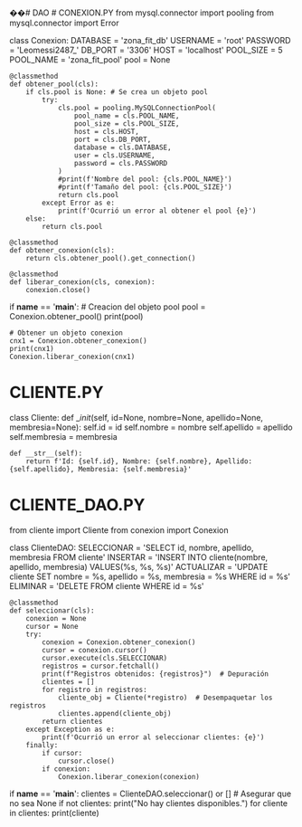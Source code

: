 ��#   D A O 
 # CONEXION.PY
from mysql.connector import pooling
from mysql.connector import Error

class Conexion:
    DATABASE = 'zona_fit_db'
    USERNAME = 'root'
    PASSWORD = 'Leomessi2487_'
    DB_PORT = '3306'
    HOST = 'localhost'
    POOL_SIZE = 5
    POOL_NAME = 'zona_fit_pool'
    pool = None

    @classmethod
    def obtener_pool(cls):
        if cls.pool is None: # Se crea un objeto pool
            try:
                cls.pool = pooling.MySQLConnectionPool(
                    pool_name = cls.POOL_NAME,
                    pool_size = cls.POOL_SIZE,
                    host = cls.HOST,
                    port = cls.DB_PORT,
                    database = cls.DATABASE,
                    user = cls.USERNAME,
                    password = cls.PASSWORD
                )
                #print(f'Nombre del pool: {cls.POOL_NAME}')
                #print(f'Tamaño del pool: {cls.POOL_SIZE}')
                return cls.pool
            except Error as e:
                print(f'Ocurrió un error al obtener el pool {e}')
        else:
            return cls.pool     
        
    @classmethod
    def obtener_conexion(cls):
        return cls.obtener_pool().get_connection()

    @classmethod
    def liberar_conexion(cls, conexion):
        conexion.close()

if __name__ == '__main__':
    # Creacion del objeto pool
    pool = Conexion.obtener_pool()
    print(pool)           

    # Obtener un objeto conexion
    cnx1 = Conexion.obtener_conexion()
    print(cnx1)
    Conexion.liberar_conexion(cnx1)


# CLIENTE.PY

class Cliente:
    def __init_(self, id=None, nombre=None, apellido=None, membresia=None):
        self.id = id
        self.nombre = nombre
        self.apellido = apellido
        self.membresia = membresia

    def __str__(self):
        return f'Id: {self.id}, Nombre: {self.nombre}, Apellido: {self.apellido}, Membresia: {self.membresia}'    








# CLIENTE_DAO.PY

from cliente import Cliente
from conexion import Conexion

class ClienteDAO:
    SELECCIONAR = 'SELECT id, nombre, apellido, membresia FROM cliente'
    INSERTAR = 'INSERT INTO cliente(nombre, apellido, membresia) VALUES(%s, %s, %s)'
    ACTUALIZAR = 'UPDATE cliente SET nombre = %s, apellido = %s, membresia = %s WHERE id = %s'
    ELIMINAR = 'DELETE FROM cliente WHERE id = %s'

    @classmethod
    def seleccionar(cls):
        conexion = None
        cursor = None
        try:
            conexion = Conexion.obtener_conexion()
            cursor = conexion.cursor()
            cursor.execute(cls.SELECCIONAR)
            registros = cursor.fetchall()
            print(f"Registros obtenidos: {registros}")  # Depuración
            clientes = []
            for registro in registros:
                cliente_obj = Cliente(*registro)  # Desempaquetar los registros
                clientes.append(cliente_obj)
            return clientes
        except Exception as e:
            print(f'Ocurrió un error al seleccionar clientes: {e}')
        finally:
            if cursor:
                cursor.close()
            if conexion:
                Conexion.liberar_conexion(conexion)

if __name__ == '__main__':
    clientes = ClienteDAO.seleccionar() or []  # Asegurar que no sea None
    if not clientes:
        print("No hay clientes disponibles.")
    for cliente in clientes:
        print(cliente)
        

    
